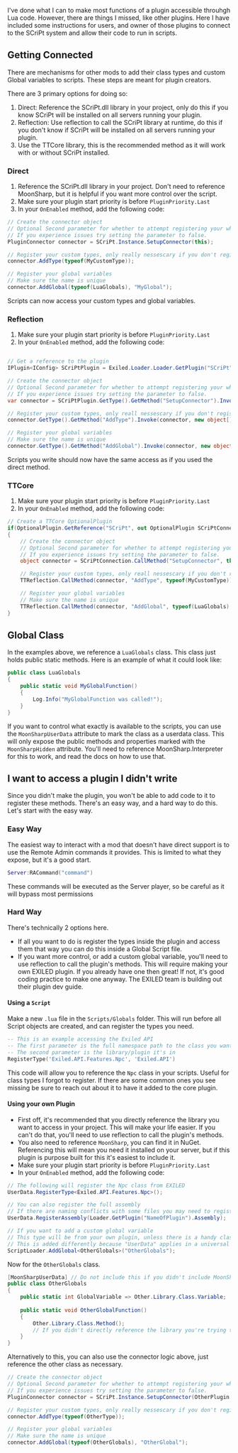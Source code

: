﻿I've done what I can to make most functions of a plugin accessible throuhgh Lua code. However, there are things I missed, like other plugins. Here I have included some instructions for users, and owner of those plugins to connect to the SCriPt system and allow their code to run in scripts.

## Getting Connected

There are mechanisms for other mods to add their class types and custom Global variables to scripts. These steps are meant for plugin creators.

There are 3 primary options for doing so:
1. Direct: Reference the SCriPt.dll library in your project, only do this if you know SCriPt will be installed on all servers running your plugin.
2. Reflection: Use reflection to call the SCriPt library at runtime, do this if you don't know if SCriPt will be installed on all servers running your plugin.
3. Use the TTCore library, this is the recommended method as it will work with or without SCriPt installed.

### Direct

1. Reference the SCriPt.dll library in your project. Don't need to reference MoonSharp, but it is helpful if you want more control over the script.
2. Make sure your plugin start priority is before `PluginPriority.Last`
3. In your `OnEnabled` method, add the following code:
```csharp
// Create the connector object
// Optional Second parameter for whether to attempt registering your whole assembly with MoonSharp.
// If you experience issues try setting the parameter to false.
PluginConnector connector = SCriPt.Instance.SetupConnector(this);

// Register your custom types, only really nessescary if you don't register your whole assembly
connector.AddType(typeof(MyCustomType));

// Register your global variables
// Make sure the name is unique
connector.AddGlobal(typeof(LuaGlobals), "MyGlobal");
```

Scripts can now access your custom types and global variables.

### Reflection

1. Make sure your plugin start priority is before `PluginPriority.Last`
2. In your `OnEnabled` method, add the following code:
```csharp

// Get a reference to the plugin
IPlugin<IConfig> SCriPtPlugin = Exiled.Loader.Loader.GetPlugin("SCriPt");

// Create the connector object
// Optional Second parameter for whether to attempt registering your whole assembly with MoonSharp.
// If you experience issues try setting the parameter to false.
var connector = SCriPtPlugin.GetType().GetMethod("SetupConnector").Invoke(SCriPtPlugin, new object[] { this });

// Register your custom types, only reall nessescary if you don't register your whole assembly
connector.GetType().GetMethod("AddType").Invoke(connector, new object[] { typeof(MyCustomType) });

// Register your global variables
// Make sure the name is unique
connector.GetType().GetMethod("AddGlobal").Invoke(connector, new object[] { typeof(LuaGlobals), "MyGlobal" });
```

Scripts you write should now have the same access as if you used the direct method.

### TTCore

1. Make sure your plugin start priority is before `PluginPriority.Last`
2. In your `OnEnabled` method, add the following code:
```csharp
// Create a TTCore OptionalPlugin
if(OptionalPlugin.GetReference("SCriPt", out OptionalPlugin SCriPtConnection))
{
    // Create the connector object
    // Optional Second parameter for whether to attempt registering your whole assembly with MoonSharp.
    // If you experience issues try setting the parameter to false.
    object connector = SCriPtConnection.CallMethod("SetupConnector", this);

    // Register your custom types, only reall nessescary if you don't register your whole assembly
    TTReflection.CallMethod(connector, "AddType", typeof(MyCustomType));

    // Register your global variables
    // Make sure the name is unique
    TTReflection.CallMethod(connector, "AddGlobal", typeof(LuaGlobals), "MyGlobal");
}
```

## Global Class

In the examples above, we reference a `LuaGlobals` class. This class just holds public static methods. Here is an example of what it could look like:
```csharp
public class LuaGlobals
{
    public static void MyGlobalFunction()
    {
        Log.Info("MyGlobalFunction was called!");
    }
}
```
If you want to control what exactly is available to the scripts, you can use the `MoonSharpUserData` attribute to mark the class as a userdata class. This will only expose the public methods and properties marked with the `MoonSharpHidden` attribute. You'll need to reference MoonSharp.Interpreter for this to work, and read the docs on how to use that.

## I want to access a plugin I didn't write

Since you didn't make the plugin, you won't be able to add code to it to register these methods. There's an easy way, and a hard way to do this. Let's start with the easy way.

### Easy Way
The easiest way to interact with a mod that doesn't have direct support is to use the Remote Admin commands it provides. This is limited to what they expose, but it's a good start.

```lua
Server:RACommand("command")
```

These commands will be executed as the Server player, so be careful as it will bypass most permissions

### Hard Way
There's technically 2 options here.
- If all you want to do is register the types inside the plugin and access them that way you can do this inside a Global Script file.
- If you want more control, or add a custom global variable, you'll need to use reflection to call the plugin's methods. This will require making your own EXILED plugin. If you already have one then great! If not, it's good coding practice to make one anyway. The EXILED team is building out their plugin dev guide.

#### Using a `Script`

Make a new `.lua` file in the `Scripts/Globals` folder. This will run before all Script objects are created, and can register the types you need.

```lua
-- This is an example accessing the Exiled API
-- The first parameter is the full namespace path to the class you want to register
-- The second parameter is the library/plugin it's in
RegisterType('Exiled.API.Features.Npc', 'Exiled.API')
```

This code will allow you to reference the `Npc` class in your scripts. Useful for class types I forgot to register. If there are some common ones you see missing be sure to reach out about it to have it added to the core plugin.

#### Using your own Plugin

- First off, it's recommended that you directly reference the library you want to access in your project. This will make your life easier. If you can't do that, you'll need to use reflection to call the plugin's methods.
- You also need to reference `MoonSharp`, you can find it in NuGet. Referencing this will mean you need it installed on your server, but if this plugin is purpose built for this it's easiest to include it.
- Make sure your plugin start priority is before `PluginPriority.Last`
- In your `OnEnabled` method, add the following code:
```csharp
// The following will register the Npc class from EXILED
UserData.RegisterType<Exiled.API.Features.Npc>();

// You can also register the full assembly
// If there are naming conflicts with some files you may need to register indevidual classes, or check out Custom Proxies
UserData.RegisterAssembly(Loader.GetPlugin("NameOfPlugin").Assembly);

// If you want to add a custom global variable
// This type will be from your own plugin, unless there is a handy class in their code that only contains static methods.
// This is added differently because "UserData" applies in a universal context. But Globals need to be added to the script directly at runtime, so they need to be queued up.
ScriptLoader.AddGlobal<OtherGlobals>("OtherGlobals");
```

Now for the `OtherGlobals` class.
```csharp
[MoonSharpUserData] // Do not include this if you didn't include MoonSharp
public class OtherGlobals
{
    public static int GlobalVariable => Other.Library.Class.Variable;
    
    public static void OtherGlobalFunction()
    {
        Other.Library.Class.Method();
        // If you didn't directly reference the library you're trying to include use reflection here to call it.
    }
}
```
Alternatively to this, you can also use the connector logic above, just reference the other class as necessary.

```csharp
// Create the connector object
// Optional Second parameter for whether to attempt registering your whole assembly with MoonSharp.
// If you experience issues try setting the parameter to false.
PluginConnector connector = SCriPt.Instance.SetupConnector(OtherPlugin.Instance);

// Register your custom types, only really nessescary if you don't register your whole assembly
connector.AddType(typeof(OtherType));

// Register your global variables
// Make sure the name is unique
connector.AddGlobal(typeof(OtherGlobals), "OtherGlobal");
```
